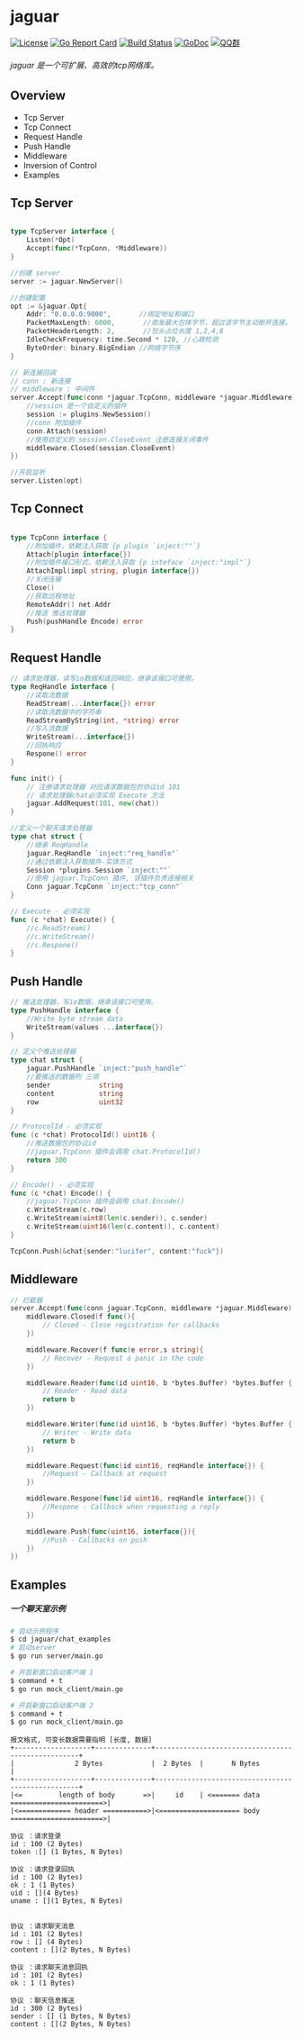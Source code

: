 # jaguar
[![License](https://img.shields.io/badge/License-Apache%202.0-blue.svg)](https://github.com/8treenet/gotree/blob/master/LICENSE) [![Go Report Card](https://goreportcard.com/badge/github.com/8treenet/tcp)](https://goreportcard.com/report/github.com/8treenet/tcp) [![Build Status](https://travis-ci.org/8treenet/gotree.svg?branch=master)](https://travis-ci.org/8treenet/gotree) [![GoDoc](https://godoc.org/github.com/8treenet/gotree?status.svg)](https://godoc.org/github.com/8treenet/gotree) [![QQ群](https://img.shields.io/:QQ%E7%BE%A4-602434016-blue.svg)](https://github.com/8treenet/jaguar) 

###### jaguar 是一个可扩展、高效的tcp网络库。

## Overview
- Tcp Server
- Tcp Connect
- Request Handle
- Push Handle
- Middleware
- Inversion of Control
- Examples


## Tcp Server
```go

type TcpServer interface {
    Listen(*Opt)
    Accept(func(*TcpConn, *Middleware))
}

//创建 server
server := jaguar.NewServer()

//创建配置
opt := &jaguar.Opt{
    Addr: "0.0.0.0:9000",       //绑定地址和端口
    PacketMaxLength: 6000,       //收发最大包体字节，超过该字节主动断开连接。
    PacketHeaderLength: 2,       //包头占位长度 1,2,4,8
    IdleCheckFrequency: time.Second * 120, //心跳检测
    ByteOrder: binary.BigEndian //网络字节序
}

// 新连接回调
// conn : 新连接
// middleware : 中间件
server.Accept(func(conn *jaguar.TcpConn, middleware *jaguar.Middleware) {
    //session 是一个自定义的插件
    session := plugins.NewSession()
    //conn 附加插件
    conn.Attach(session)
    //使用自定义的 session.CloseEvent 注册连接关闭事件
    middleware.Closed(session.CloseEvent)
})

//开启监听
server.Listen(opt)
```

## Tcp Connect
```go

type TcpConn interface {
    //附加插件，依赖注入获取 {p plugin `inject:""`}
    Attach(plugin interface{})
    //附加插件接口形式，依赖注入获取 {p inteface `inject:"impl"`}
    AttachImpl(impl string, plugin interface{})
    //关闭连接
    Close()
    //获取远程地址
    RemoteAddr() net.Addr
    //推送 推送处理器
    Push(pushHandle Encode) error
}
```


## Request Handle
```go
// 请求处理器，读写io数据和返回响应，继承该接口可使用。
type ReqHandle interface {
    //读取流数据
    ReadStream(...interface{}) error
    //读取流数据中的字符串
    ReadStreamByString(int, *string) error
    //写入流数据
    WriteStream(...interface{})
    //回执响应
    Respone() error
}

func init() {
    // 注册请求处理器 对应请求数据包的协议id 101
    // 请求处理器chat必须实现 Execute 方法
    jaguar.AddRequest(101, new(chat))
}

//定义一个聊天请求处理器
type chat struct {
    //继承 ReqHandle
    jaguar.ReqHandle `inject:"req_handle"`
    //通过依赖注入获取插件-实体方式
    Session *plugins.Session `inject:""`
    //使用 jaguar.TcpConn 插件, 该插件负责连接相关
    Conn jaguar.TcpConn `inject:"tcp_conn"`
}

// Execute - 必须实现
func (c *chat) Execute() {
    //c.ReadStream()
    //c.WriteStream()
    //c.Respone()
}
```

## Push Handle
```go
// 推送处理器，写io数据，继承该接口可使用。
type PushHandle interface {
    //Write byte stream data
    WriteStream(values ...interface{})
}

// 定义个推送处理器
type chat struct {
    jaguar.PushHandle `inject:"push_handle"`
    //要推送的数据列 三项
    sender            string
    content           string
    row               uint32
}

// ProtocolId - 必须实现
func (c *chat) ProtocolId() uint16 {
    //推送数据包的协议id
    //jaguar.TcpConn 插件会调用 chat.ProtocolId()
    return 300
}

// Encode() - 必须实现
func (c *chat) Encode() {
    //jaguar.TcpConn 插件会调用 chat.Encode()
    c.WriteStream(c.row)
    c.WriteStream(uint8(len(c.sender)), c.sender)
    c.WriteStream(uint16(len(c.content)), c.content)
}

TcpConn.Push(&chat{sender:"lucifer", content:"fuck"})
```


## Middleware
```go
// 拦截器
server.Accept(func(conn jaguar.TcpConn, middleware *jaguar.Middleware) {
    middleware.Closed(f func(){
        // Closed - Close registration for callbacks
    })

    middleware.Recover(f func(e error,s string){
        // Recover - Request a panic in the code
    })

    middleware.Reader(func(id uint16, b *bytes.Buffer) *bytes.Buffer {
        // Reader - Read data
        return b
    })

    middleware.Writer(func(id uint16, b *bytes.Buffer) *bytes.Buffer {
        // Writer - Write data
        return b
    })

    middleware.Request(func(id uint16, reqHandle interface{}) {
        //Request - Callback at request
    })

    middleware.Respone(func(id uint16, reqHandle interface{}) {
        //Respone - Callback when requesting a reply
    })

    middleware.Push(func(uint16, interface{}){
        //Push - Callbacks on push
    })
})
```

## Examples
##### 一个聊天室示例
```sh
# 启动示例程序
$ cd jaguar/chat_examples
# 启动server
$ go run server/main.go 

# 开启新窗口启动客户端 1
$ command + t
$ go run mock_client/main.go 

# 开启新窗口启动客户端 2
$ command + t
$ go run mock_client/main.go 
```

```
报文格式, 可变长数据需要指明 [长度, 数据]
+-------------------+--------------+---------------------------------------------------+
|               2 Bytes            |  2 Bytes  |       N Bytes                         |
+-------------------+--------------+---------------------------------------------------+
|<=         length of body       =>|     id    | <======= data =======================>|
|<============= header ===========>|<==================== body =======================>|

协议 ：请求登录
id : 100 (2 Bytes)
token :[] (1 Bytes, N Bytes)

协议 ：请求登录回执
id : 100 (2 Bytes)
ok : 1 (1 Bytes)
uid : [](4 Bytes)
uname : [](1 Bytes, N Bytes)


协议 ：请求聊天消息
id : 101 (2 Bytes)
row : [] (4 Bytes)
content : [](2 Bytes, N Bytes)

协议 ：请求聊天消息回执
id : 101 (2 Bytes)
ok : 1 (1 Bytes)

协议 ：聊天信息推送
id : 300 (2 Bytes)
sender : [] (1 Bytes, N Bytes)
content : [](2 Bytes, N Bytes)
```